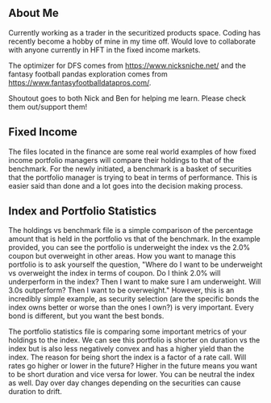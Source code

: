 ## About Me
Currently working as a trader in the securitized products space. Coding has recently become a hobby of mine in my time off. 
Would love to collaborate with anyone currently in HFT in the fixed income markets.

The optimizer for DFS comes from https://www.nicksniche.net/ and the fantasy football pandas exploration comes from https://www.fantasyfootballdatapros.com/.

Shoutout goes to both Nick and Ben for helping me learn. Please check them out/support them!

## Fixed Income
The files located in the finance are some real world examples of how fixed income portfolio managers will compare their holdings to that of the benchmark. For the newly initiated, a benchmark is a basket of securities that the portfolio manager is trying to beat in terms of performance. This is easier said than done and a lot goes into the decision making process.

## Index and Portfolio Statistics
The holdings vs benchmark file is a simple comparison of the percentage amount that is held in the portfolio vs that of the benchmark. In the example provided, you can see the portfolio is underweight the index vs the 2.0% coupon but overweight in other areas. How you want to manage this portfolio is to ask yourself the question, "Where do I want to be underweight vs overweight the index in terms of coupon. Do I think 2.0% will underperform in the index? Then I want to make sure I am underweight. Will 3.0s outperform? Then I want to be overweight." However, this is an incredibly simple example, as security selection (are the specific bonds the index owns better or worse than the ones I own?) is very important. Every bond is different, but you want the best bonds.

The portfolio statistics file is comparing some important metrics of your holdings to the index. We can see this portfolio is shorter on duration vs the index but is also less negatively convex and has a higher yield than the index. The reason for being short the index is a factor of a rate call. Will rates go higher or lower in the future? Higher in the future means you want to be short duration and vice versa for lower. You can be neutral the index as well. Day over day changes depending on the securities can cause duration to drift.
